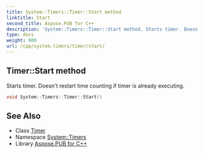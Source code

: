 ```yaml
---
title: System::Timers::Timer::Start method
linktitle: Start
second_title: Aspose.PUB for C++
description: 'System::Timers::Timer::Start method. Starts timer. Doesn''t restart time counting if timer is already executing in C++.'
type: docs
weight: 900
url: /cpp/system.timers/timer/start/
---
```

## Timer::Start method


Starts timer. Doesn't restart time counting if timer is already executing.

```cpp
void System::Timers::Timer::Start()
```

## See Also

* Class [Timer](../)
* Namespace [System::Timers](../../)
* Library [Aspose.PUB for C++](../../../)
